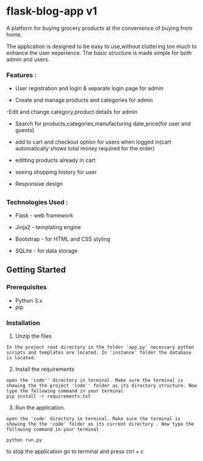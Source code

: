 
# flask-blog-app v1

A platform for buying grocery products at the convenience of buying from home.

The application is designed to be easy to use,without cluttering too much to enhance the user experience. The basic structure is made simple for both admin and users.

###

### Features : 

- User registration and login & separate login page for admin

- Create and manage products and categories for admin


-Edit and change category,product details for admin 

- Search for products,categories,manufacturing date,price(for user and guests)

- add to cart and checkout option for users when logged in(cart automatically shows total money required for the order)

- editting products already in cart

- seeing shopping history for user

- Responsive design

##
### Technologies Used : 

- Flask - web framework

- Jinja2 - templating engine

- Bootstrap - for HTML and CSS styling

- SQLite - for data storage


##
## Getting Started

### Prerequisites

- Python 3.x
- pip

### 





### Installation

1. Unzip the files

```
In the project root directory in the folder 'app.py' necessary python scripts and templates are located. In 'instance' folder the database is located.

```

2. Install the requirements 
 
```
open the 'code'' directory in terminal. Make sure the terminal is showing the the project 'code'' folder as its directory structure. Now type the following command in your terminal
pip install -r requirements.txt

```

3. Run the application. 

```
open the 'code' directory in terminal. Make sure the terminal is showing the the 'code' folder as its current directory . Now type the following command in your terminal

python run.py
```
to stop the application go to terminal and press
ctrl + c

